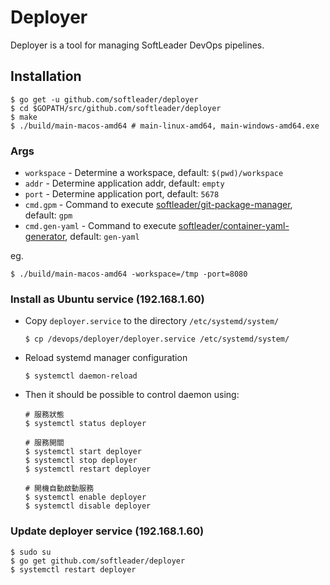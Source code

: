 # Deployer

Deployer is a tool for managing SoftLeader DevOps pipelines.

## Installation

```shell
$ go get -u github.com/softleader/deployer
$ cd $GOPATH/src/github.com/softleader/deployer
$ make
$ ./build/main-macos-amd64 # main-linux-amd64, main-windows-amd64.exe
```

### Args

- `workspace` - Determine a workspace, default: `$(pwd)/workspace`
- `addr` - Determine application addr, default: `empty`
- `port` - Determine application port, default: `5678`
- `cmd.gpm` - Command to execute [softleader/git-package-manager](https://github.com/softleader/git-package-manager), default: `gpm`
- `cmd.gen-yaml` - Command to execute [softleader/container-yaml-generator](https://github.com/softleader/container-yaml-generator), default: `gen-yaml`

eg.

```shell
$ ./build/main-macos-amd64 -workspace=/tmp -port=8080
```

### Install as Ubuntu service (192.168.1.60)

- Copy `deployer.service` to the directory `/etc/systemd/system/`

  ````shell
  $ cp /devops/deployer/deployer.service /etc/systemd/system/
  ````

- Reload systemd manager configuration

  ````shell
  $ systemctl daemon-reload
  ````

- Then it should be possible to control daemon using:

  ```shell
  # 服務狀態
  $ systemctl status deployer

  # 服務開關
  $ systemctl start deployer
  $ systemctl stop deployer
  $ systemctl restart deployer

  # 開機自動啟動服務
  $ systemctl enable deployer
  $ systemctl disable deployer
  ```

### Update deployer service (192.168.1.60)

```shell
$ sudo su
$ go get github.com/softleader/deployer
$ systemctl restart deployer
```
